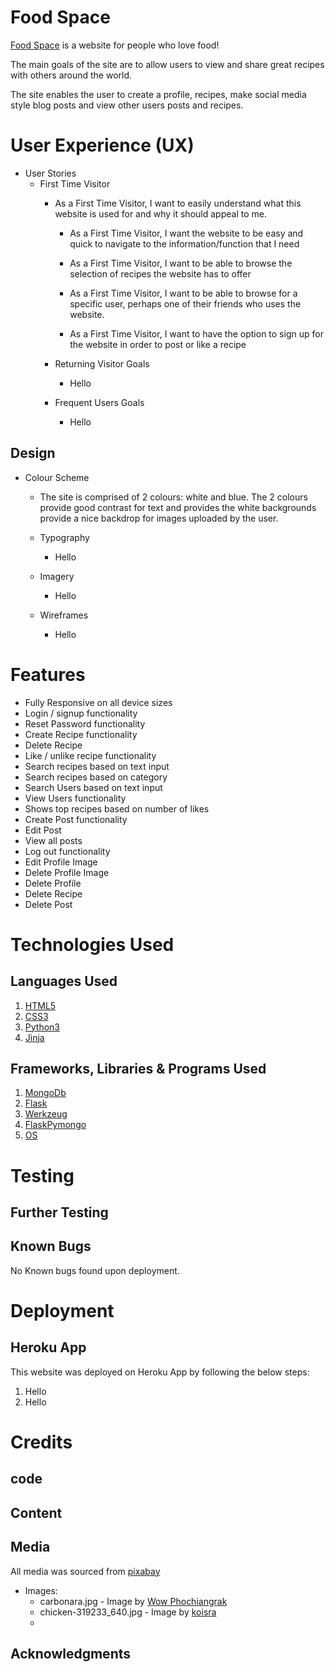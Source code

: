 # Food Space

[Food Space](https://mike-recipe-blog.herokuapp.com/) is a website for people who love food!

The main goals of the site are to allow users to view and share great recipes with others around the world. 

The site enables the user to create a profile, recipes, make social media style blog posts and view other users posts and recipes.

<!-- User Experience (UX) -->
# User Experience (UX)


* User Stories
    * First Time Visitor
        * As a First Time Visitor, I want to easily understand what this website is used for and why it should appeal to me.
            
            
            * As a First Time Visitor, I want the website to be easy and quick to navigate to the information/function that I need
            
            * As a First Time Visitor, I want to be able to browse the selection of recipes
                the website has to offer
            
            * As a First Time Visitor, I want to be able to browse for a specific user, perhaps one of their friends who uses the website.

            * As a First Time Visitor, I want to have the option to sign up for the website in order to post or like a recipe


        * Returning Visitor Goals
            * Hello

        * Frequent Users Goals
            * Hello

## Design

* Colour Scheme
    * The site is comprised of 2 colours: white and blue.
    The 2 colours provide good contrast for text and provides the white backgrounds provide a nice backdrop for images uploaded by the user. 
    
    * Typography
        * Hello
    
    * Imagery
        * Hello
    
    * Wireframes
        * Hello

# Features

*   Fully Responsive on all device sizes
*   Login / signup functionality
*   Reset Password functionality
*   Create Recipe functionality
*   Delete Recipe
*   Like / unlike recipe functionality
*   Search recipes based on text input
*   Search recipes based on category
*   Search Users based on text input
*   View Users functionality
*   Shows top recipes based on number of likes
*   Create Post functionality
*   Edit Post
*   View all posts
*   Log out functionality
*   Edit Profile Image
*   Delete Profile Image
*   Delete Profile
*   Delete Recipe
*   Delete Post

# Technologies Used

## Languages Used

1.
    [HTML5](https://dev.w3.org/html5/html-author/)
1.
    [CSS3](https://www.w3.org/Style/CSS/Overview.en.html)
1.
    [Python3](https://www.python.org/download/releases/3.0/)
1.
    [Jinja](https://jinja.palletsprojects.com/en/3.0.x/)

## Frameworks, Libraries & Programs Used

1.
    [MongoDb](https://www.mongodb.com/)
1.
    [Flask](https://flask.palletsprojects.com/en/2.0.x/)
1.
    [Werkzeug](https://pypi.org/project/Werkzeug/)
1.
    [FlaskPymongo](https://flask-pymongo.readthedocs.io/en/latest/)
1.
    [OS](https://docs.python.org/3/library/os.html)

# Testing

## Further Testing

## Known Bugs
No Known bugs found upon deployment.

# Deployment

## Heroku App

This website was deployed on Heroku App by following the below steps:

1.  Hello
1.  Hello

# Credits

## code

## Content

## Media

All media was sourced from [pixabay](https://pixabay.com/)

* Images:
    * carbonara.jpg - Image by [Wow Phochiangrak](https://pixabay.com/users/wow_pho-916237/?utm_source=link-attribution&amp;utm_medium=referral&amp;utm_campaign=image&amp;utm_content=712664)
    * chicken-319233_640.jpg - Image by [koisra](https://pixabay.com/users/koisra-137852/?utm_source=link-attribution&amp;utm_medium=referral&amp;utm_campaign=image&amp;utm_content=319233)
    * 

## Acknowledgments

